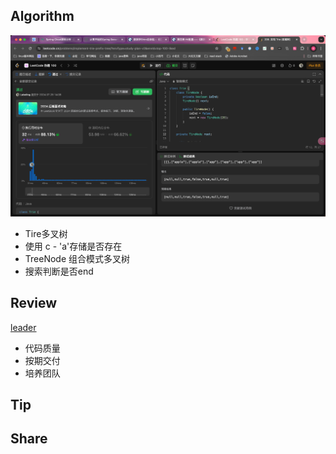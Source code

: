 ## Algorithm

![算法](../../images/temp/sisyphus-2024-07-28-lc.png)
- Tire多叉树
- 使用 c - 'a'存储是否存在
- TreeNode 组合模式多叉树
- 搜索判断是否end

## Review

[leader](https://dev.to/sampseiol1/my-first-experience-as-a-tech-lead-5g28?ref=dailydev)

* 代码质量
* 按期交付
* 培养团队

## Tip

## Share
